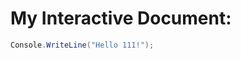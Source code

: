 # My Interactive Document:

```cs --region intro --source-file Program.cs --project myApp.csproj
Console.WriteLine("Hello 111!");
```